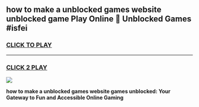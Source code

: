 
## how to make a unblocked games website unblocked game Play Online 👋 Unblocked Games #isfei
<h3>
<a href="https://premium.freeplayer.one?title=how_to_make_a_unblocked_games_website&ref=21F">CLICK TO PLAY</a></h3>
<hr>

<h3>
<a href="https://premium.freeplayer.one?title=how_to_make_a_unblocked_games_website&ref=21F">CLICK 2 PLAY</a>
  
</h3>

<a href="https://premium.freeplayer.one?title=how_to_make_a_unblocked_games_website&ref=21F/"><img src="https://clearcache.store/games.png"></a>


**how to make a unblocked games website games unblocked: Your Gateway to Fun and Accessible Online Gaming**
